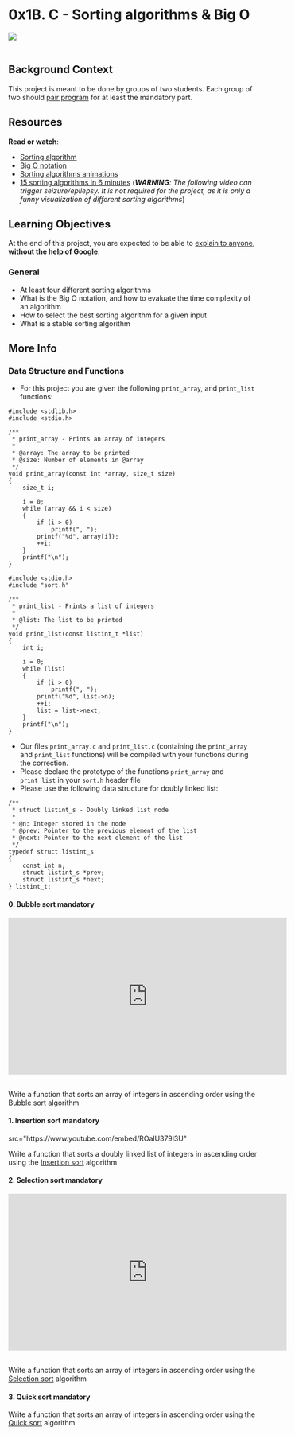 <h1 class="gap">0x1B. C - Sorting algorithms &amp; Big O</h1>
<article id="description" class="gap formatted-content">
    <p><img src="https://s3.amazonaws.com/intranet-projects-files/holbertonschool-low_level_programming/248/willy-wonka.png" /><br />
<br /></p>
<h2>Background Context</h2>

<p>This project is meant to be done by groups of two students. Each group of two should <a href="/rltoken/QcXizPyNa4DTAMLNzCwdHg" title="pair program" target="_blank">pair program</a> for at least the mandatory part.</p>

<h2>Resources</h2>

<p><strong>Read or watch</strong>:</p>

<ul>
<li><a href="/rltoken/tmzgO7xhCpNgPUxVhLKibw" title="Sorting algorithm" target="_blank">Sorting algorithm</a> </li>
<li><a href="/rltoken/XrLMaOhUMHfwsFEz15TVow" title="Big O notation" target="_blank">Big O notation</a> </li>
<li><a href="/rltoken/kJ7rgWoqdLnxSnSEoAiFCQ" title="Sorting algorithms animations" target="_blank">Sorting algorithms animations</a> </li>
<li><a href="/rltoken/RdvoGNMTJ6Hq34aJ_HmCqA" title="15 sorting algorithms in 6 minutes" target="_blank">15 sorting algorithms in 6 minutes</a> (<em><b>WARNING</b>: The following video can trigger seizure/epilepsy. It is not required for the project, as it is only a funny visualization of different sorting algorithms</em>)</li>
</ul>

<h2>Learning Objectives</h2>

<p>At the end of this project, you are expected to be able to <a href="/rltoken/03JBpl8AIIRD3G2gUzXVew" title="explain to anyone" target="_blank">explain to anyone</a>, <strong>without the help of Google</strong>:</p>

<h3>General</h3>

<ul>
<li>At least four different sorting algorithms</li>
<li>What is the Big O notation, and how to evaluate the time complexity of an algorithm</li>
<li>How to select the best sorting algorithm for a given input</li>
<li>What is a stable sorting algorithm</li>
</ul>
<h2>More Info</h2>

<h3>Data Structure and Functions</h3>

<ul>
<li>For this project you are given the following <code>print_array</code>, and <code>print_list</code> functions:</li>
</ul>

<pre><code>#include &lt;stdlib.h&gt;
#include &lt;stdio.h&gt;

/**
 * print_array - Prints an array of integers
 *
 * @array: The array to be printed
 * @size: Number of elements in @array
 */
void print_array(const int *array, size_t size)
{
    size_t i;

    i = 0;
    while (array &amp;&amp; i &lt; size)
    {
        if (i &gt; 0)
            printf(&quot;, &quot;);
        printf(&quot;%d&quot;, array[i]);
        ++i;
    }
    printf(&quot;\n&quot;);
}
</code></pre>

<pre><code>#include &lt;stdio.h&gt;
#include &quot;sort.h&quot;

/**
 * print_list - Prints a list of integers
 *
 * @list: The list to be printed
 */
void print_list(const listint_t *list)
{
    int i;

    i = 0;
    while (list)
    {
        if (i &gt; 0)
            printf(&quot;, &quot;);
        printf(&quot;%d&quot;, list-&gt;n);
        ++i;
        list = list-&gt;next;
    }
    printf(&quot;\n&quot;);
}
</code></pre>
<ul>
<li>Our files <code>print_array.c</code> and <code>print_list.c</code> (containing the <code>print_array</code> and <code>print_list</code> functions) will be compiled with your functions during the correction.</li>
<li>Please declare the prototype of the functions <code>print_array</code> and <code>print_list</code> in your <code>sort.h</code> header file</li>
<li>Please use the following data structure for doubly linked list:</li>
</ul>

<pre><code>/**
 * struct listint_s - Doubly linked list node
 *
 * @n: Integer stored in the node
 * @prev: Pointer to the previous element of the list
 * @next: Pointer to the next element of the list
 */
typedef struct listint_s
{
    const int n;
    struct listint_s *prev;
    struct listint_s *next;
} listint_t;
</code></pre>

<h4 class="task">
    0. Bubble sort
      <span class="alert alert-warning mandatory-optional">
        mandatory
      </span>
  </h4>

  <p><iframe width="560" height="315" src="https://www.youtube.com/embed/lyZQPjUT5B4" frameborder="0" allowfullscreen></iframe><br />
<br /></p>

<p>Write a function that sorts an array of integers in ascending order using the <a href="/rltoken/fCItpIfgmE07fFbHBUToeg" title="Bubble sort" target="_blank">Bubble sort</a> algorithm</p>

<h4 class="task">
    1. Insertion sort
      <span class="alert alert-warning mandatory-optional">
        mandatory
      </span>
  </h4>

  <p>src="https://www.youtube.com/embed/ROalU379l3U"</p>

<p>Write a function that sorts a doubly linked list of integers in ascending order using the <a href="/rltoken/4ueB1I1MkNypoTBXR0YX3g" title="Insertion sort" target="_blank">Insertion sort</a> algorithm</p>

<h4 class="task">
    2. Selection sort
      <span class="alert alert-warning mandatory-optional">
        mandatory
      </span>
  </h4>

  <p><iframe width="560" height="315" src="https://www.youtube.com/embed/Ns4TPTC8whw" frameborder="0" allowfullscreen></iframe><br />
<br /></p>

<p>Write a function that sorts an array of integers in ascending order using the <a href="/rltoken/_DodgdySm5bPerpQm1LhwQ" title="Selection sort" target="_blank">Selection sort</a> algorithm</p>

<h4 class="task">
    3. Quick sort
      <span class="alert alert-warning mandatory-optional">
        mandatory
      </span>
  </h4>

  <p>Write a function that sorts an array of integers in ascending order using the <a href="/rltoken/VoeZ2Hwp4Q0piTJ3OODY3w" title="Quick sort" target="_blank">Quick sort</a> algorithm</p>


